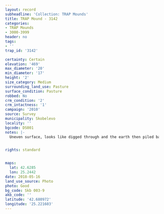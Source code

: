 ```yaml
---
layout: record
subheadline: 'Collection: TRAP Mounds'
title: TRAP Mound - 3142
categories:
- TRAP Mounds
- 3000-3999
header: no
tags:
- ''
trap_id: '3142'

certainty: Certain
elevation: '469'
max_diameter: '20'
min_diameter: '17'
height: '2'
size_category: Medium
surrounding_land_use: Pasture
surface_condition: Pasture
robbed: No
crm_condition: '2'
crm_intactness: '1'
campaign: '2010'
source: Survey
municipality: Skobelevo
locality: ''
bgcode: DS001
notes: |-
  Uneven surface, looks like digged through and the earth then piled back to the shape of mound.


rights: standard


maps:
  lat: 42.6285
  lon: 25.2442
date: 2018-05-16
land_use_source: Photo
photo: Good
bg_code: Skb 003-9
akb_code: ''
latitude: '42.680972'
longitude: '25.221603'
---
```

